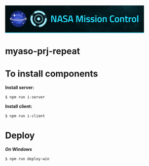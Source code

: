 ![Screenshot](logo.png)
# myaso-prj-repeat



# To install components


**Install server:**
```console
$ npm run i-server
```

**Install client:**
```console
$ npm run i-client
```

# Deploy
***On Windows***
```console
$ npm run deploy-win
